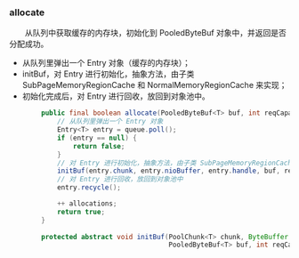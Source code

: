 ### allocate
　　从队列中获取缓存的内存块，初始化到 PooledByteBuf 对象中，并返回是否分配成功。

- 从队列里弹出一个 Entry 对象（缓存的内存块）；
- initBuf，对 Entry 进行初始化，抽象方法，由子类 SubPageMemoryRegionCache 和 NormalMemoryRegionCache 来实现；
- 初始化完成后，对 Entry 进行回收，放回到对象池中。

```java
        public final boolean allocate(PooledByteBuf<T> buf, int reqCapacity) {
            // 从队列里弹出一个 Entry 对象
            Entry<T> entry = queue.poll();
            if (entry == null) {
                return false;
            }
            // 对 Entry 进行初始化，抽象方法，由子类 SubPageMemoryRegionCache 和 NormalMemoryRegionCache 来实现
            initBuf(entry.chunk, entry.nioBuffer, entry.handle, buf, reqCapacity);
            // 对 Entry 进行回收，放回到对象池中
            entry.recycle();

            ++ allocations;
            return true;
        }
        
        protected abstract void initBuf(PoolChunk<T> chunk, ByteBuffer nioBuffer, long handle,
                                        PooledByteBuf<T> buf, int reqCapacity);
```
